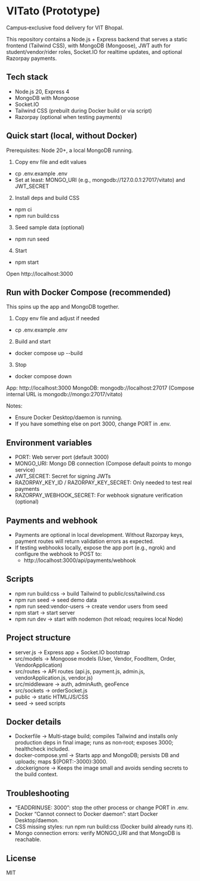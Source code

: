 # VITato (Prototype)

Campus‑exclusive food delivery for VIT Bhopal.

This repository contains a Node.js + Express backend that serves a static frontend (Tailwind CSS), with MongoDB (Mongoose), JWT auth for student/vendor/rider roles, Socket.IO for realtime updates, and optional Razorpay payments.

## Tech stack
- Node.js 20, Express 4
- MongoDB with Mongoose
- Socket.IO
- Tailwind CSS (prebuilt during Docker build or via script)
- Razorpay (optional when testing payments)

## Quick start (local, without Docker)
Prerequisites: Node 20+, a local MongoDB running.

1) Copy env file and edit values
- cp .env.example .env
- Set at least: MONGO_URI (e.g., mongodb://127.0.0.1:27017/vitato) and JWT_SECRET

2) Install deps and build CSS
- npm ci
- npm run build:css

3) Seed sample data (optional)
- npm run seed

4) Start
- npm start

Open http://localhost:3000

## Run with Docker Compose (recommended)
This spins up the app and MongoDB together.

1) Copy env file and adjust if needed
- cp .env.example .env

2) Build and start
- docker compose up --build

3) Stop
- docker compose down

App: http://localhost:3000
MongoDB: mongodb://localhost:27017 (Compose internal URL is mongodb://mongo:27017/vitato)

Notes:
- Ensure Docker Desktop/daemon is running.
- If you have something else on port 3000, change PORT in .env.

## Environment variables
- PORT: Web server port (default 3000)
- MONGO_URI: Mongo DB connection (Compose default points to mongo service)
- JWT_SECRET: Secret for signing JWTs
- RAZORPAY_KEY_ID / RAZORPAY_KEY_SECRET: Only needed to test real payments
- RAZORPAY_WEBHOOK_SECRET: For webhook signature verification (optional)

## Payments and webhook
- Payments are optional in local development. Without Razorpay keys, payment routes will return validation errors as expected.
- If testing webhooks locally, expose the app port (e.g., ngrok) and configure the webhook to POST to:
  - http://localhost:3000/api/payments/webhook

## Scripts
- npm run build:css → build Tailwind to public/css/tailwind.css
- npm run seed → seed demo data
- npm run seed:vendor-users → create vendor users from seed
- npm start → start server
- npm run dev → start with nodemon (hot reload; requires local Node)

## Project structure
- server.js → Express app + Socket.IO bootstrap
- src/models → Mongoose models (User, Vendor, FoodItem, Order, VendorApplication)
- src/routes → API routes (api.js, payment.js, admin.js, vendorApplication.js, vendor.js)
- src/middleware → auth, adminAuth, geoFence
- src/sockets → orderSocket.js
- public → static HTML/JS/CSS
- seed → seed scripts

## Docker details
- Dockerfile → Multi‑stage build; compiles Tailwind and installs only production deps in final image; runs as non‑root; exposes 3000; healthcheck included.
- docker-compose.yml → Starts app and MongoDB; persists DB and uploads; maps ${PORT:-3000}:3000.
- .dockerignore → Keeps the image small and avoids sending secrets to the build context.

## Troubleshooting
- “EADDRINUSE: 3000”: stop the other process or change PORT in .env.
- Docker “Cannot connect to Docker daemon”: start Docker Desktop/daemon.
- CSS missing styles: run npm run build:css (Docker build already runs it).
- Mongo connection errors: verify MONGO_URI and that MongoDB is reachable.

## License
MIT
